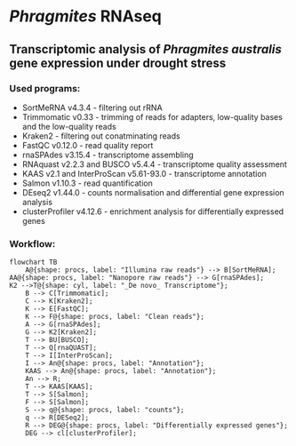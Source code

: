 # _Phragmites_ RNAseq
## Transcriptomic analysis of _Phragmites australis_ gene expression under drought stress

### Used programs:

* SortMeRNA v4.3.4 - filtering out rRNA
* Trimmomatic v0.33 - trimming of reads for adapters, low-quality bases and the low-quality reads
* Kraken2 - filtering out conatminating reads
* FastQC v0.12.0 - read quality report
* rnaSPAdes v3.15.4  - transcriptome assembling
* RNAquast v2.2.3 and BUSCO v5.4.4 - transcriptome quality assessment
* KAAS v2.1 and InterProScan v5.61-93.0 - transcriptome annotation
* Salmon v1.10.3 - read quantification
* DEseq2 v1.44.0 - counts normalisation and differential gene expression analysis
* clusterProfiler v4.12.6 - enrichment analysis for differentially expressed genes

### Workflow:
```mermaid
flowchart TB
    A@{shape: procs, label: "Illumina raw reads"} --> B[SortMeRNA];
AA@{shape: procs, label: "Nanopore raw reads"} --> G[rnaSPAdes];
K2 -->T@{shape: cyl, label: "_De novo_ Transcriptome"};
    B --> C[Trimmomatic];
    C --> K[Kraken2];
    K --> E[FastQC];
    K --> F@{shape: procs, label: "Clean reads"};
    A --> G[rnaSPAdes];
    G --> K2[Kraken2];
    T --> BU[BUSCO];
    T --> Q[rnaQUAST];
    T --> I[InterProScan];
    I --> An@{shape: procs, label: "Annotation"};
    KAAS --> An@{shape: procs, label: "Annotation"};
    An --> R;
    T --> KAAS[KAAS];  
    T --> S[Salmon];
    F --> S[Salmon];
    S --> q@{shape: procs, label: "counts"};
    q --> R[DESeq2];
    R --> DEG@{shape: procs, label: "Differentially expressed genes"};
    DEG --> cl[clusterProfiler];
```

